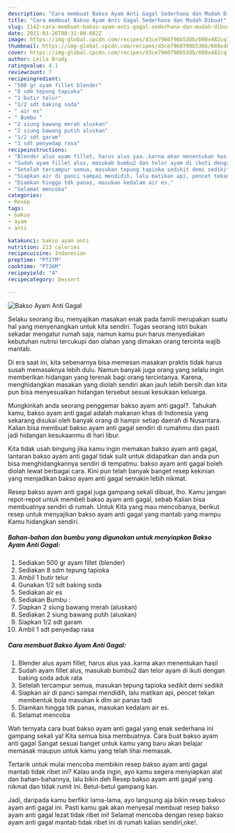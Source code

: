 ```yaml
---
description: "Cara membuat Bakso Ayam Anti Gagal Sederhana dan Mudah Dibuat"
title: "Cara membuat Bakso Ayam Anti Gagal Sederhana dan Mudah Dibuat"
slug: 1142-cara-membuat-bakso-ayam-anti-gagal-sederhana-dan-mudah-dibuat
date: 2021-03-26T00:31:00.682Z
image: https://img-global.cpcdn.com/recipes/d3ce7960790b538b/680x482cq70/bakso-ayam-anti-gagal-foto-resep-utama.jpg
thumbnail: https://img-global.cpcdn.com/recipes/d3ce7960790b538b/680x482cq70/bakso-ayam-anti-gagal-foto-resep-utama.jpg
cover: https://img-global.cpcdn.com/recipes/d3ce7960790b538b/680x482cq70/bakso-ayam-anti-gagal-foto-resep-utama.jpg
author: Leila Brady
ratingvalue: 4.1
reviewcount: 7
recipeingredient:
- "500 gr ayam fillet blender"
- "8 sdm tepung tapioka"
- "1 butir telur"
- "1/2 sdt baking soda"
- " air es"
- " Bumbu "
- "2 siung bawang merah aluskan"
- "2 siung bawang putih aluskan"
- "1/2 sdt garam"
- "1 sdt penyedap rasa"
recipeinstructions:
- "Blender alus ayam fillet, harus alus yaa..karna akan menentukan hasil"
- "Sudah ayam fillet alus, masukab bumbu2 dan telor ayam di ikuti dengan baking soda aduk rata"
- "Setelah tercampur semua, masukan tepung tapioka sedikit demi sedikit"
- "Siapkan air di panci sampai mendidih, lalu matikan api, pencet tekan membentuk bola masukan k dlm air panas tadi"
- "Diamkan hingga tdk panas, masukan kedalam air es."
- "Selamat mencoba"
categories:
- Resep
tags:
- bakso
- ayam
- anti

katakunci: bakso ayam anti 
nutrition: 213 calories
recipecuisine: Indonesian
preptime: "PT27M"
cooktime: "PT36M"
recipeyield: "4"
recipecategory: Dessert

---
```



![Bakso Ayam Anti Gagal](https://img-global.cpcdn.com/recipes/d3ce7960790b538b/680x482cq70/bakso-ayam-anti-gagal-foto-resep-utama.jpg)

Selaku seorang ibu, menyajikan masakan enak pada famili merupakan suatu hal yang menyenangkan untuk kita sendiri. Tugas seorang istri bukan sekadar mengatur rumah saja, namun kamu pun harus menyediakan kebutuhan nutrisi tercukupi dan olahan yang dimakan orang tercinta wajib mantab.

Di era  saat ini, kita sebenarnya bisa memesan masakan praktis tidak harus susah memasaknya lebih dulu. Namun banyak juga orang yang selalu ingin memberikan hidangan yang terenak bagi orang tercintanya. Karena, menghidangkan masakan yang diolah sendiri akan jauh lebih bersih dan kita pun bisa menyesuaikan hidangan tersebut sesuai kesukaan keluarga. 



Mungkinkah anda seorang penggemar bakso ayam anti gagal?. Tahukah kamu, bakso ayam anti gagal adalah makanan khas di Indonesia yang sekarang disukai oleh banyak orang di hampir setiap daerah di Nusantara. Kalian bisa membuat bakso ayam anti gagal sendiri di rumahmu dan pasti jadi hidangan kesukaanmu di hari libur.

Kita tidak usah bingung jika kamu ingin memakan bakso ayam anti gagal, lantaran bakso ayam anti gagal tidak sulit untuk didapatkan dan anda pun bisa menghidangkannya sendiri di tempatmu. bakso ayam anti gagal boleh diolah lewat berbagai cara. Kini pun telah banyak banget resep kekinian yang menjadikan bakso ayam anti gagal semakin lebih nikmat.

Resep bakso ayam anti gagal juga gampang sekali dibuat, lho. Kamu jangan repot-repot untuk membeli bakso ayam anti gagal, sebab Kalian bisa membuatnya sendiri di rumah. Untuk Kita yang mau mencobanya, berikut resep untuk menyajikan bakso ayam anti gagal yang mantab yang mampu Kamu hidangkan sendiri.

<!--inarticleads1-->

##### Bahan-bahan dan bumbu yang digunakan untuk menyiapkan Bakso Ayam Anti Gagal:

1. Sediakan 500 gr ayam fillet (blender)
1. Sediakan 8 sdm tepung tapioka
1. Ambil 1 butir telur
1. Gunakan 1/2 sdt baking soda
1. Sediakan  air es
1. Sediakan  Bumbu :
1. Siapkan 2 siung bawang merah (aluskan)
1. Sediakan 2 siung bawang putih (aluskan)
1. Siapkan 1/2 sdt garam
1. Ambil 1 sdt penyedap rasa




<!--inarticleads2-->

##### Cara membuat Bakso Ayam Anti Gagal:

1. Blender alus ayam fillet, harus alus yaa..karna akan menentukan hasil
1. Sudah ayam fillet alus, masukab bumbu2 dan telor ayam di ikuti dengan baking soda aduk rata
1. Setelah tercampur semua, masukan tepung tapioka sedikit demi sedikit
1. Siapkan air di panci sampai mendidih, lalu matikan api, pencet tekan membentuk bola masukan k dlm air panas tadi
1. Diamkan hingga tdk panas, masukan kedalam air es.
1. Selamat mencoba




Wah ternyata cara buat bakso ayam anti gagal yang enak sederhana ini gampang sekali ya! Kita semua bisa membuatnya. Cara buat bakso ayam anti gagal Sangat sesuai banget untuk kamu yang baru akan belajar memasak maupun untuk kamu yang telah lihai memasak.

Tertarik untuk mulai mencoba membikin resep bakso ayam anti gagal mantab tidak ribet ini? Kalau anda ingin, ayo kamu segera menyiapkan alat dan bahan-bahannya, lalu bikin deh Resep bakso ayam anti gagal yang nikmat dan tidak rumit ini. Betul-betul gampang kan. 

Jadi, daripada kamu berfikir lama-lama, ayo langsung aja bikin resep bakso ayam anti gagal ini. Pasti kamu gak akan menyesal membuat resep bakso ayam anti gagal lezat tidak ribet ini! Selamat mencoba dengan resep bakso ayam anti gagal mantab tidak ribet ini di rumah kalian sendiri,oke!.

